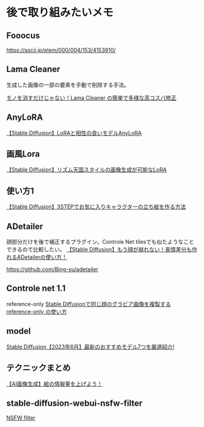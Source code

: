 # 後で取り組みたいメモ

## Fooocus
https://ascii.jp/elem/000/004/153/4153910/

## Lama Cleaner
生成した画像の一部の要素を手動で削除する手法。

[モノを消すだけじゃない！Lama Cleaner の簡単で多様な高コスパ修正](https://github.com/Zuntan03/SdWebUiTutorial/blob/main/_/doc/LamaCleaner/LamaCleaner.md)


## AnyLoRA
[【Stable Diffusion】LoRAと相性の良いモデルAnyLoRA](https://self-development.info/%E3%80%90stable-diffusion%E3%80%91lora%E3%81%A8%E7%9B%B8%E6%80%A7%E3%81%AE%E8%89%AF%E3%81%84%E3%83%A2%E3%83%87%E3%83%ABanylora/)

## 画風Lora

[【Stable Diffusion】リズム天国スタイルの画像生成が可能なLoRA](https://self-development.info/%E3%80%90stable-diffusion%E3%80%91%E3%83%AA%E3%82%BA%E3%83%A0%E5%A4%A9%E5%9B%BD%E3%82%B9%E3%82%BF%E3%82%A4%E3%83%AB%E3%81%AE%E7%94%BB%E5%83%8F%E7%94%9F%E6%88%90%E3%81%8C%E5%8F%AF%E8%83%BD%E3%81%AAlora/)


## 使い方1

[【Stable Diffusion】3STEPでお気に入りキャラクターの立ち絵を作る方法](https://freeblog-video.com/stable-diffusion_standing-picture/)

## ADetailer
顔部分だけを後で補正するプラグイン。Controle Net tilesでも似たようなことできるので比較したい。
[【Stable Diffusion】もう顔が崩れない！表情差分も作れるADetailerの使い方！](https://freeblog-video.com/stable-diffusion_extensions_adetailer/)

https://github.com/Bing-su/adetailer


## Controle net 1.1
reference-only 
[Stable Diffusionで同じ顔のグラビア画像を複製する reference-only の使い方](https://oiuy.net/archives/326)

## model

[Stable Diffusion【2023年6月】最新のおすすめモデル7つを厳選紹介!](https://photoshopbook.com/2023/06/11/stable-diffusion-models-202306/)

## テクニックまとめ

[【AI画像生成】絵の情報量を上げよう！](https://note.com/den2_nova/n/n921557c5dff9)

## stable-diffusion-webui-nsfw-filter
[NSFW filter](https://github.com/jovijovi/stable-diffusion-webui-nsfw-filter)